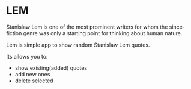 # LEM
Stanislaw Lem is one of the most prominent writers for whom the since-fiction genre was only a starting point for thinking about human nature.

Lem is simple app to show random Stanislaw Lem quotes.

Its allows you to:
- show existing(added) quotes
- add new ones
- delete selected


